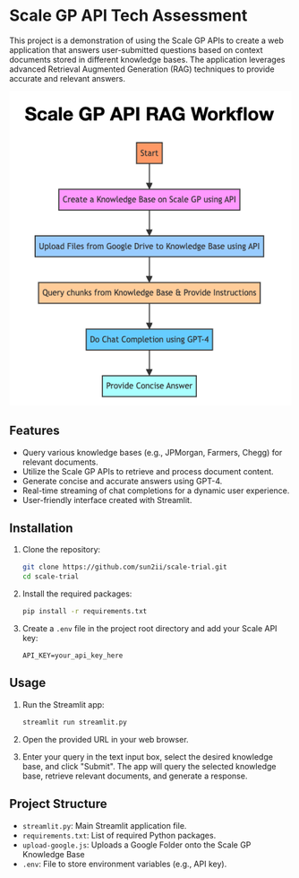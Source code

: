 # Scale GP API Tech Assessment
This project is a demonstration of using the Scale GP APIs to create a web application that answers user-submitted questions based on context documents stored in different knowledge bases. The application leverages advanced Retrieval Augmented Generation (RAG) techniques to provide accurate and relevant answers.

![Workflow Diagram](./diagrams/workflow.png)

## Features

- Query various knowledge bases (e.g., JPMorgan, Farmers, Chegg) for relevant documents.
- Utilize the Scale GP APIs to retrieve and process document content.
- Generate concise and accurate answers using GPT-4.
- Real-time streaming of chat completions for a dynamic user experience.
- User-friendly interface created with Streamlit.

## Installation

1. Clone the repository:
    ```sh
    git clone https://github.com/sun2ii/scale-trial.git
    cd scale-trial
    ```

2. Install the required packages:
    ```sh
    pip install -r requirements.txt
    ```

3. Create a `.env` file in the project root directory and add your Scale API key:
    ```
    API_KEY=your_api_key_here
    ```

## Usage

1. Run the Streamlit app:
    ```sh
    streamlit run streamlit.py
    ```

2. Open the provided URL in your web browser.

3. Enter your query in the text input box, select the desired knowledge base, and click "Submit". The app will query the selected knowledge base, retrieve relevant documents, and generate a response.

## Project Structure

- `streamlit.py`: Main Streamlit application file.
- `requirements.txt`: List of required Python packages.
- `upload-google.js`: Uploads a Google Folder onto the Scale GP Knowledge Base
- `.env`: File to store environment variables (e.g., API key).
